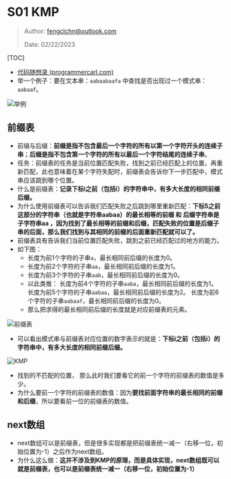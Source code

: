 # S01 KMP

> Author: fengclchn@outlook.com
>
> Date: 02/22/2023

[TOC]

* [代码随想录 (programmercarl.com)](https://www.programmercarl.com/0028.实现strStr.html)
* 举一个例子：要在文本串：``aabaabaafa`` 中查找是否出现过一个模式串：``aabaaf``。

![举例](https://histone-obs.obs.cn-southwest-2.myhuaweicloud.com/noteImg/KMP%E7%B2%BE%E8%AE%B21.gif)

## 前缀表

* 前缀与后缀：**前缀是指不包含最后一个字符的所有以第一个字符开头的连续子串**；**后缀是指不包含第一个字符的所有以最后一个字符结尾的连续子串**。
* 任务：前缀表的任务是当前位置匹配失败，找到之前已经匹配上的位置，再重新匹配，此也意味着在某个字符失配时，前缀表会告诉你下一步匹配中，模式串应该跳到哪个位置。
* 什么是前缀表：**记录下标i之前（包括i）的字符串中，有多大长度的相同前缀后缀。**
* 为什么使用前缀表可以告诉我们匹配失败之后跳到哪里重新匹配：**下标5之前这部分的字符串（也就是字符串aabaa）的最长相等的前缀 和 后缀字符串是 子字符串aa ，因为找到了最长相等的前缀和后缀，匹配失败的位置是后缀子串的后面，那么我们找到与其相同的前缀的后面重新匹配就可以了。**
* 前缀表具有告诉我们当前位置匹配失败，跳到之前已经匹配过的地方的能力。
* 如下图：
  * 长度为前1个字符的子串`a`，最长相同前后缀的长度为0。
  * 长度为前2个字符的子串`aa`，最长相同前后缀的长度为1。
  * 长度为前3个字符的子串`aab`，最长相同前后缀的长度为0。
  * 以此类推： 长度为前4个字符的子串`aaba`，最长相同前后缀的长度为1。 长度为前5个字符的子串`aabaa`，最长相同前后缀的长度为2。 长度为前6个字符的子串`aabaaf`，最长相同前后缀的长度为0。
  * 那么把求得的最长相同前后缀的长度就是对应前缀表的元素。

![前缀表](https://histone-obs.obs.cn-southwest-2.myhuaweicloud.com/noteImg/KMP%E7%B2%BE%E8%AE%B28.png)

* 可以看出模式串与前缀表对应位置的数字表示的就是：**下标i之前（包括i）的字符串中，有多大长度的相同前缀后缀。**

![KMP](https://histone-obs.obs.cn-southwest-2.myhuaweicloud.com/noteImg/KMP%E7%B2%BE%E8%AE%B22.gif)

* 找到的不匹配的位置， 那么此时我们要看它的前一个字符的前缀表的数值是多少。
* 为什么要前一个字符的前缀表的数值：因为**要找前面字符串的最长相同的前缀和后缀**，所以要看前一位的前缀表的数值。

## next数组

* next数组可以是前缀表，但是很多实现都是把前缀表统一减一（右移一位，初始位置为-1）之后作为next数组。
* 为什么这么做：**这并不涉及到KMP的原理，而是具体实现，next数组既可以就是前缀表，也可以是前缀表统一减一（右移一位，初始位置为-1）**